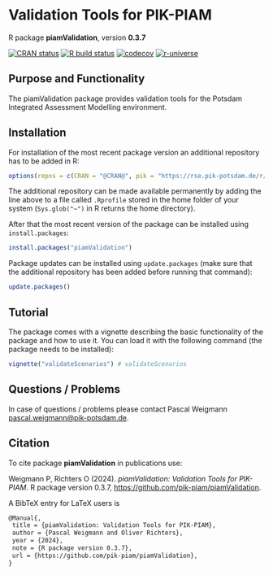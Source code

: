 # Validation Tools for PIK-PIAM

R package **piamValidation**, version **0.3.7**

[![CRAN status](https://www.r-pkg.org/badges/version/piamValidation)](https://cran.r-project.org/package=piamValidation)  [![R build status](https://github.com/pik-piam/piamValidation/workflows/check/badge.svg)](https://github.com/pik-piam/piamValidation/actions) [![codecov](https://codecov.io/gh/pik-piam/piamValidation/branch/master/graph/badge.svg)](https://app.codecov.io/gh/pik-piam/piamValidation) [![r-universe](https://pik-piam.r-universe.dev/badges/piamValidation)](https://pik-piam.r-universe.dev/builds)

## Purpose and Functionality

The piamValidation package provides validation tools for the Potsdam Integrated Assessment Modelling environment.


## Installation

For installation of the most recent package version an additional repository has to be added in R:

```r
options(repos = c(CRAN = "@CRAN@", pik = "https://rse.pik-potsdam.de/r/packages"))
```
The additional repository can be made available permanently by adding the line above to a file called `.Rprofile` stored in the home folder of your system (`Sys.glob("~")` in R returns the home directory).

After that the most recent version of the package can be installed using `install.packages`:

```r 
install.packages("piamValidation")
```

Package updates can be installed using `update.packages` (make sure that the additional repository has been added before running that command):

```r 
update.packages()
```

## Tutorial

The package comes with a vignette describing the basic functionality of the package and how to use it. You can load it with the following command (the package needs to be installed):

```r
vignette("validateScenarios") # validateScenarios
```

## Questions / Problems

In case of questions / problems please contact Pascal Weigmann <pascal.weigmann@pik-potsdam.de>.

## Citation

To cite package **piamValidation** in publications use:

Weigmann P, Richters O (2024). _piamValidation: Validation Tools for PIK-PIAM_. R package version 0.3.7, <https://github.com/pik-piam/piamValidation>.

A BibTeX entry for LaTeX users is

 ```latex
@Manual{,
  title = {piamValidation: Validation Tools for PIK-PIAM},
  author = {Pascal Weigmann and Oliver Richters},
  year = {2024},
  note = {R package version 0.3.7},
  url = {https://github.com/pik-piam/piamValidation},
}
```
